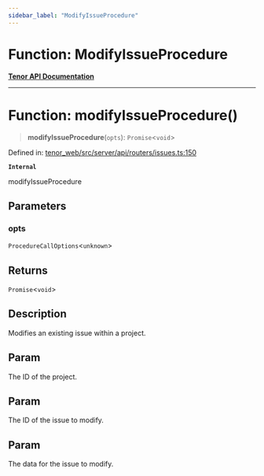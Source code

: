 ```yaml
---
sidebar_label: "ModifyIssueProcedure"
---
```


# Function: ModifyIssueProcedure

[**Tenor API Documentation**](../../README.md)

***

# Function: modifyIssueProcedure()

> **modifyIssueProcedure**(`opts`): `Promise`\<`void`\>

Defined in: [tenor\_web/src/server/api/routers/issues.ts:150](https://github.com/Apantli/Tenor/blob/293d0ddb2d5307c4150fcd161249995fd5278c7d/tenor_web/src/server/api/routers/issues.ts#L150)

**`Internal`**

modifyIssueProcedure

## Parameters

### opts

`ProcedureCallOptions`\<`unknown`\>

## Returns

`Promise`\<`void`\>

## Description

Modifies an existing issue within a project.

## Param

The ID of the project.

## Param

The ID of the issue to modify.

## Param

The data for the issue to modify.
